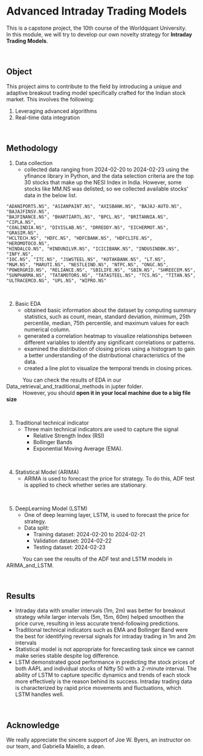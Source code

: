 # Advanced Intraday Trading Models

This is a capstone project, the 10th course of the Worldquant University.  
In this module, we will try to develop our own novelty strategy for **Intraday Trading Models**.  

<br>

## Object

This project aims to contribute to the field by introducing a unique and adaptive breakout trading model specifically crafted for the Indian stock market. This involves the following:
1. Leveraging advanced algorithms
2. Real-time data integration

<br>

## Methodology
1. Data collection
    - collected data ranging from 2024-02-20 to 2024-02-23 using the yfinance library in Python, and the data selection criteria are the top 30 stocks that make up the NESI Index in India. However, some stocks like MM.NS was delisted, so we collected available stocks' data in the below list.
```
"ADANIPORTS.NS", "ASIANPAINT.NS", "AXISBANK.NS", "BAJAJ-AUTO.NS", "BAJAJFINSV.NS",
"BAJFINANCE.NS", "BHARTIARTL.NS", "BPCL.NS", "BRITANNIA.NS", "CIPLA.NS",
"COALINDIA.NS", "DIVISLAB.NS", "DRREDDY.NS", "EICHERMOT.NS", "GRASIM.NS",
"HCLTECH.NS", "HDFC.NS", "HDFCBANK.NS", "HDFCLIFE.NS", "HEROMOTOCO.NS",
"HINDALCO.NS", "HINDUNILVR.NS", "ICICIBANK.NS", "INDUSINDBK.NS", "INFY.NS",
"IOC.NS", "ITC.NS", "JSWSTEEL.NS", "KOTAKBANK.NS", "LT.NS",
"M&M.NS", "MARUTI.NS", "NESTLEIND.NS", "NTPC.NS", "ONGC.NS",
"POWERGRID.NS", "RELIANCE.NS", "SBILIFE.NS", "SBIN.NS", "SHREECEM.NS",
"SUNPHARMA.NS", "TATAMOTORS.NS", "TATASTEEL.NS", "TCS.NS", "TITAN.NS",
"ULTRACEMCO.NS", "UPL.NS", "WIPRO.NS"
```

<br>

2. Basic EDA
    - obtained basic information about the dataset by computing summary statistics, such as count, mean, standard deviation, minimum, 25th percentile, median, 75th percentile, and maximum values for each numerical column.
    - generated a correlation heatmap to visualize relationships between different variables to identify any significant correlations or patterns.
    - examined the distribution of closing prices using a histogram to gain a better understanding of the distributional characteristics of the data.
    - created a line plot to visualize the temporal trends in closing prices.

&nbsp;&nbsp;&nbsp;&nbsp;&nbsp;&nbsp;&nbsp;&nbsp;&nbsp;&nbsp; You can check the results of EDA in our Data_retrieval_and_traditional_methods in jupter folder.  
&nbsp;&nbsp;&nbsp;&nbsp;&nbsp;&nbsp;&nbsp;&nbsp;&nbsp;&nbsp; However, you should **open it in your local machine due to a big file size**

<br>

3. Traditional technical indicator
   - Three main technical indicators are used to capture the signal
        - Relative Strength Index (RSI)
        - Bollinger Bands
        - Exponential Moving Average (EMA).


<br>

4. Statistical Model (ARIMA)
    - ARIMA is used to forecast the price for strategy. To do this, ADF test is applied to check whether series are stationary.

<br>

5. DeepLearning Model (LSTM)
    - One of deep learning layer, LSTM, is used to forecast the price for strategy.
    - Data split:
        - Training dataset: 2024-02-20 to 2024-02-21
        - Validation dataset: 2024-02-22
        - Testing dataset:  2024-02-23

&nbsp;&nbsp;&nbsp;&nbsp;&nbsp;&nbsp;&nbsp;&nbsp;&nbsp;&nbsp; You can see the results of the ADF test and LSTM models in ARIMA_and_LSTM.

<br>

## Results
- Intraday data with smaller intervals (1m, 2m) was better for breakout strategy while larger intervals (5m, 15m, 60m)  helped smoothen the price curve, resulting in less accurate trend-following predictions.
- Traditional technical indicators such as EMA and Bollinger Band were the best for identifying reversal signals for intraday trading in 1m and 2m intervals 
- Statistical model is not appropriate for forecasting task since we cannot make series stable despite log difference.
- LSTM demonstrated good performance in predicting the stock prices of both AAPL and individual stocks of Nifty 50 with a 2-minute interval. The ability of LSTM to capture specific dynamics and trends of each stock more effectively is the reason behind its success. Intraday trading data is characterized by rapid price movements and fluctuations, which LSTM handles well.

<br>

## Acknowledge
We really appreciate the sincere support of Joe W. Byers, an instructor on our team, and Gabriella Maiello, a dean.